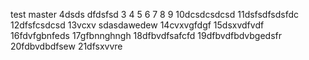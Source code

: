 test master 4dsds
dfdsfsd
3
4
5
6
7
8
9
10dcsdcsdcsd
11dsfsdfsdsfdc
12dfsfcsdcsd
13vcxv sdasdawedew
14cvxvgfdgf
15dsxvdfvdf
16fdvfgbnfeds
17gfbnnghngh
18dfbvdfsafcfd
19dfbvdfbdvbgedsfr
20fdbvdbdfsew
21dfsxvvre